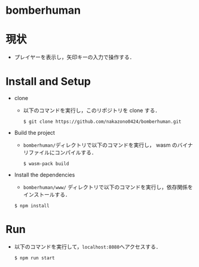 # bomberhuman
# 現状
- プレイヤーを表示し，矢印キーの入力で操作する．

# Install and Setup
- clone
  - 以下のコマンドを実行し，このリポジトリを clone する．

    ```
    $ git clone https://github.com/nakazono0424/bomberhuman.git
    ```

- Build the project
  - ` bomberhuman/ `ディレクトリで以下のコマンドを実行し， wasm のバイナリファイルにコンパイルする．

    ```
    $ wasm-pack build
    ```
    
- Install the dependencies  
  - `bomberhuman/www/` ディレクトリで以下のコマンドを実行し，依存関係をインストールする．
  
  ```
  $ npm install
  ```
# Run
- 以下のコマンドを実行して，`localhost:8080`へアクセスする．
   
  ```
  $ npm run start
  ```
